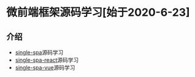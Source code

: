 # 微前端框架源码学习[始于2020-6-23]

## 介绍

- [single-spa](https://github.com/single-spa/single-spa)源码学习
- [single-spa-react](https://github.com/single-spa/single-spa-react)源码学习
- [single-spa-vue](https://github.com/single-spa/single-spa-vue)源码学习
